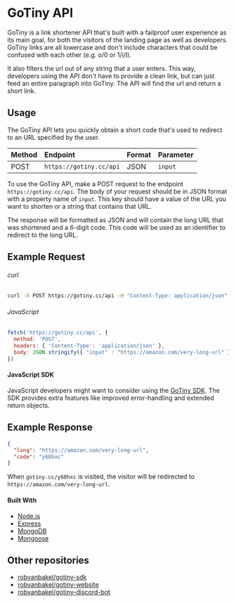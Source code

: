 # GoTiny API

GoTiny is a link shortener API that's built with a failproof user experience as its main goal, for both the visitors of the landing page as well as developers. GoTiny links are all lowercase and don't include characters that could be confused with each other (e.g. o/0 or 1/i/l).

It also filters the url out of any string that a user enters. This way, developers using the API don't have to provide a clean link, but can just feed an entire paragraph into GoTiny. The API will find the url and return a short link.

## Usage

The GoTiny API lets you quickly obtain a short code that's used to redirect to an URL specified by the user.

| Method | Endpoint                | Format | Parameter |
|:------ | :---------------------- |:------ |:--------- |
| POST   | `https://gotiny.cc/api` | JSON   | `input`   |

To use the GoTiny API, make a POST request to the endpoint `https://gotiny.cc/api`. The body of your request should be in JSON format with a property name of `input`. This key should have a value of the URL you want to shorten or a string that contains that URL. 

The response will be formatted as JSON and will contain the long URL that was shortened and a 6-digit code. This code will be used as an identifier to redirect to the long URL.

## Example Request

###### curl

```bash
curl -X POST https://gotiny.cc/api -H "Content-Type: application/json" -d '{ "input" : "https://amazon.com/very-long-url" }'
```

###### JavaScript
```javascript
fetch('https://gotiny.cc/api', {
  method: 'POST',
  headers: { 'Content-Type': 'application/json' },
  body: JSON.stringify({ "input" : "https://amazon.com/very-long-url" })
})
```

#### JavaScript SDK

JavaScript developers might want to consider using the [GoTiny SDK](https://github.com/robvanbakel/gotiny-sdk). The SDK provides extra features like improved error-handling and extended return objects.

## Example Response

```json
{
  "long": "https://amazon.com/very-long-url",
  "code": "y68hxc"
}
```

When `gotiny.cc/y68hxc` is visited, the visitor will be redirected to `https://amazon.com/very-long-url`.

#### Built With

- [Node.js](https://nodejs.org)
- [Express](http://expressjs.com)
- [MongoDB](https://www.mongodb.com)
- [Mongoose](https://mongoosejs.com)

## Other repositories

- [robvanbakel/gotiny-sdk](https://github.com/robvanbakel/gotiny-sdk)
- [robvanbakel/gotiny-website](https://github.com/robvanbakel/gotiny-website)
- [robvanbakel/gotiny-discord-bot](https://github.com/robvanbakel/gotiny-discord-bot)
